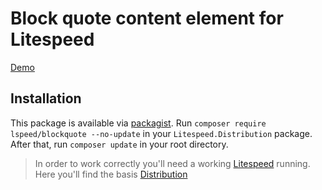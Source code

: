 # Block quote content element for Litespeed

[Demo](https://elements.litespeed.io/blockquote)

## Installation

This package is available via [packagist]. Run `composer require lspeed/blockquote --no-update` in your
`Litespeed.Distribution` package. After that, run `composer update` in your root directory.

> In order to work correctly you'll need a working [Litespeed] running. Here you'll find the basis [Distribution]

[litespeed]: https://litespeed.io
[distribution]: https://github.com/LitespeedProject/Distribution
[packagist]: https://packagist.org/packages/lspeed/blockquote
